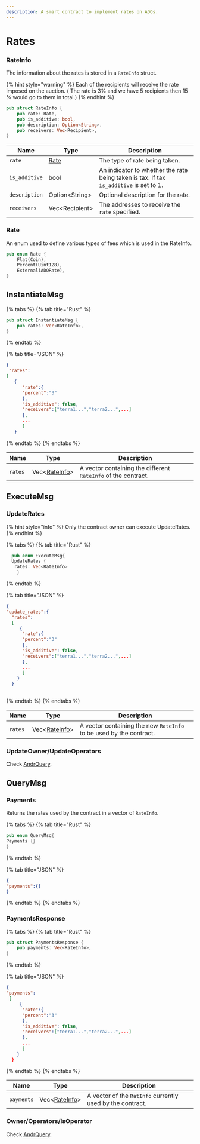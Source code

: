 ```yaml
---
description: A smart contract to implement rates on ADOs.
---
```


# Rates

### RateInfo

The information about the rates is stored in a `RateInfo` struct.

{% hint style="warning" %}
Each of the recipients will receive the rate imposed on the auction. ( The rate is 3% and we have 5 recipients then 15 % would go to them in total.)
{% endhint %}

```rust
pub struct RateInfo {
    pub rate: Rate,
    pub is_additive: bool,
    pub description: Option<String>,
    pub receivers: Vec<Recipient>,
}
```

| Name          | Type                       | Description                                                                            |
| ------------- | -------------------------- | -------------------------------------------------------------------------------------- |
| `rate`        | [Rate](rates.md#undefined) | The type of rate being taken.                                                          |
| `is_additive` | bool                       | An indicator to whether the rate being taken is tax. If tax `is_additive` is set to 1. |
| `description` | Option\<String>            | Optional description for the rate.                                                     |
| `receivers`   | Vec\<Recipient>            | The addresses to receive the `rate` specified.                                         |

### Rate

An enum used to define various types of fees which is used in the RateInfo.

```rust
pub enum Rate {
    Flat(Coin),
    Percent(Uint128),
    External(ADORate),
}
```

## InstantiateMsg

{% tabs %}
{% tab title="Rust" %}
```rust
pub struct InstantiateMsg {
    pub rates: Vec<RateInfo>,
}
```
{% endtab %}

{% tab title="JSON" %}
```json
{
 "rates":
[
   { 
      "rate":{
      "percent":"3"
      },
      "is_additive": false,
      "receivers":["terra1...","terra2...",...]
      },
      ...
      ] 
   }
```
{% endtab %}
{% endtabs %}

| Name    | Type                               | Description                                                   |
| ------- | ---------------------------------- | ------------------------------------------------------------- |
| `rates` | Vec<[RateInfo](rates.md#rateinfo)> | A vector containing the different `RateInfo` of the contract. |

## ExecuteMsg

### UpdateRates

{% hint style="info" %}
Only the contract owner can execute UpdateRates.
{% endhint %}

{% tabs %}
{% tab title="Rust" %}
```rust
  pub enum ExecuteMsg{
  UpdateRates {
   rates: Vec<RateInfo>
    }
```
{% endtab %}

{% tab title="JSON" %}
```json
{
"update_rates":{
  "rates":
  [
     { 
      "rate":{
      "percent":"3"
      },
      "is_additive": false,
      "receivers":["terra1...","terra2...",...]
      },
      ...
      ] 
    }
  }
  

```
{% endtab %}
{% endtabs %}

| Name    | Type                               | Description                                                        |
| ------- | ---------------------------------- | ------------------------------------------------------------------ |
| `rates` | Vec<[RateInfo](rates.md#rateinfo)> | A vector containing the new `RateInfo` to be used by the contract. |

### UpdateOwner/UpdateOperators

Check [AndrQuery](../andrreceive-andrquery.md).

## QueryMsg

### Payments

Returns the rates used by the contract in a vector of `RateInfo`.

{% tabs %}
{% tab title="Rust" %}
```rust
pub enum QueryMsg{
Payments {}
}
```
{% endtab %}

{% tab title="JSON" %}
```json
{
"payments":{}
}
```
{% endtab %}
{% endtabs %}

### PaymentsResponse

{% tabs %}
{% tab title="Rust" %}
```rust
pub struct PaymentsResponse {
    pub payments: Vec<RateInfo>,
}
```
{% endtab %}

{% tab title="JSON" %}
```json
{
"payments":
 [
     { 
      "rate":{
      "percent":"3"
      },
      "is_additive": false,
      "receivers":["terra1...","terra2...",...]
      },
      ...
      ] 
    }
  }

```
{% endtab %}
{% endtabs %}

| Name       | Type                               | Description                                               |
| ---------- | ---------------------------------- | --------------------------------------------------------- |
| `payments` | Vec<[RateInfo](rates.md#rateinfo)> | A vector of the `RatInfo` currently used by the contract. |

### Owner/Operators/IsOperator

Check [AndrQuery](../andrreceive-andrquery.md).
